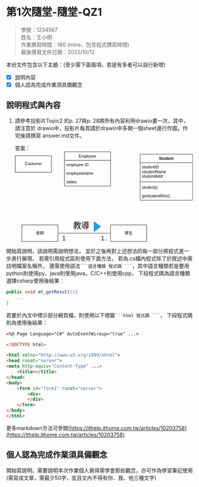 # 第1次隨堂-隨堂-QZ1
>
>學號：1234567
><br />
>姓名：王小明
><br />
>作業撰寫時間：180 (mins，包含程式撰寫時間)
><br />
>最後撰寫文件日期：2022/10/12
>

本份文件包含以下主題：(至少需下面兩項，若是有多者可以自行新增)
- [x] 說明內容
- [x] 個人認為完成作業須具備觀念

## 說明程式與內容

1. 請參考投影片Topic2 的p. 27與p. 28將所有內容利用drawio畫一次，其中，請注意於
drawio中，投影片每頁請於drawio中多開一個sheet進行作圖。作完後請撰寫
answer.md文件。

    答案：<svg xmlns="http://www.w3.org/2000/svg" xmlns:xlink="http://www.w3.org/1999/xlink" version="1.1" width="541px" viewBox="-0.5 -0.5 541 274" content="&lt;mxfile&gt;&lt;diagram id=&quot;FLYAeYSIIpsUCv94XNrf&quot; name=&quot;第1頁&quot;&gt;&lt;mxGraphModel dx=&quot;746&quot; dy=&quot;568&quot; grid=&quot;1&quot; gridSize=&quot;10&quot; guides=&quot;1&quot; tooltips=&quot;1&quot; connect=&quot;1&quot; arrows=&quot;1&quot; fold=&quot;1&quot; page=&quot;1&quot; pageScale=&quot;1&quot; pageWidth=&quot;827&quot; pageHeight=&quot;1169&quot; math=&quot;0&quot; shadow=&quot;0&quot;&gt;&lt;root&gt;&lt;mxCell id=&quot;0&quot;/&gt;&lt;mxCell id=&quot;1&quot; parent=&quot;0&quot;/&gt;&lt;mxCell id=&quot;2&quot; value=&quot;Custumer&quot; style=&quot;html=1;&quot; vertex=&quot;1&quot; parent=&quot;1&quot;&gt;&lt;mxGeometry x=&quot;60&quot; y=&quot;100&quot; width=&quot;110&quot; height=&quot;50&quot; as=&quot;geometry&quot;/&gt;&lt;/mxCell&gt;&lt;mxCell id=&quot;12&quot; value=&quot;Employee&quot; style=&quot;swimlane;fontStyle=0;childLayout=stackLayout;horizontal=1;startSize=26;fillColor=none;horizontalStack=0;resizeParent=1;resizeParentMax=0;resizeLast=0;collapsible=1;marginBottom=0;&quot; vertex=&quot;1&quot; parent=&quot;1&quot;&gt;&lt;mxGeometry x=&quot;210&quot; y=&quot;88&quot; width=&quot;140&quot; height=&quot;104&quot; as=&quot;geometry&quot;/&gt;&lt;/mxCell&gt;&lt;mxCell id=&quot;13&quot; value=&quot;employee ID&quot; style=&quot;text;strokeColor=none;fillColor=none;align=left;verticalAlign=top;spacingLeft=4;spacingRight=4;overflow=hidden;rotatable=0;points=[[0,0.5],[1,0.5]];portConstraint=eastwest;&quot; vertex=&quot;1&quot; parent=&quot;12&quot;&gt;&lt;mxGeometry y=&quot;26&quot; width=&quot;140&quot; height=&quot;26&quot; as=&quot;geometry&quot;/&gt;&lt;/mxCell&gt;&lt;mxCell id=&quot;14&quot; value=&quot;employeename&amp;#10;&quot; style=&quot;text;strokeColor=none;fillColor=none;align=left;verticalAlign=top;spacingLeft=4;spacingRight=4;overflow=hidden;rotatable=0;points=[[0,0.5],[1,0.5]];portConstraint=eastwest;&quot; vertex=&quot;1&quot; parent=&quot;12&quot;&gt;&lt;mxGeometry y=&quot;52&quot; width=&quot;140&quot; height=&quot;26&quot; as=&quot;geometry&quot;/&gt;&lt;/mxCell&gt;&lt;mxCell id=&quot;15&quot; value=&quot;salary&quot; style=&quot;text;strokeColor=none;fillColor=none;align=left;verticalAlign=top;spacingLeft=4;spacingRight=4;overflow=hidden;rotatable=0;points=[[0,0.5],[1,0.5]];portConstraint=eastwest;&quot; vertex=&quot;1&quot; parent=&quot;12&quot;&gt;&lt;mxGeometry y=&quot;78&quot; width=&quot;140&quot; height=&quot;26&quot; as=&quot;geometry&quot;/&gt;&lt;/mxCell&gt;&lt;mxCell id=&quot;25&quot; value=&quot;Student&quot; style=&quot;swimlane;fontStyle=1;align=center;verticalAlign=top;childLayout=stackLayout;horizontal=1;startSize=26;horizontalStack=0;resizeParent=1;resizeParentMax=0;resizeLast=0;collapsible=1;marginBottom=0;&quot; vertex=&quot;1&quot; parent=&quot;1&quot;&gt;&lt;mxGeometry x=&quot;440&quot; y=&quot;95&quot; width=&quot;160&quot; height=&quot;140&quot; as=&quot;geometry&quot;/&gt;&lt;/mxCell&gt;&lt;mxCell id=&quot;26&quot; value=&quot;studentID&amp;#10;stiudentName&amp;#10;studentAddr&quot; style=&quot;text;strokeColor=none;fillColor=none;align=left;verticalAlign=top;spacingLeft=4;spacingRight=4;overflow=hidden;rotatable=0;points=[[0,0.5],[1,0.5]];portConstraint=eastwest;&quot; vertex=&quot;1&quot; parent=&quot;25&quot;&gt;&lt;mxGeometry y=&quot;26&quot; width=&quot;160&quot; height=&quot;54&quot; as=&quot;geometry&quot;/&gt;&lt;/mxCell&gt;&lt;mxCell id=&quot;27&quot; value=&quot;&quot; style=&quot;line;strokeWidth=1;fillColor=none;align=left;verticalAlign=middle;spacingTop=-1;spacingLeft=3;spacingRight=3;rotatable=0;labelPosition=right;points=[];portConstraint=eastwest;strokeColor=inherit;&quot; vertex=&quot;1&quot; parent=&quot;25&quot;&gt;&lt;mxGeometry y=&quot;80&quot; width=&quot;160&quot; height=&quot;8&quot; as=&quot;geometry&quot;/&gt;&lt;/mxCell&gt;&lt;mxCell id=&quot;28&quot; value=&quot;student()&quot; style=&quot;text;strokeColor=none;fillColor=none;align=left;verticalAlign=top;spacingLeft=4;spacingRight=4;overflow=hidden;rotatable=0;points=[[0,0.5],[1,0.5]];portConstraint=eastwest;&quot; vertex=&quot;1&quot; parent=&quot;25&quot;&gt;&lt;mxGeometry y=&quot;88&quot; width=&quot;160&quot; height=&quot;26&quot; as=&quot;geometry&quot;/&gt;&lt;/mxCell&gt;&lt;mxCell id=&quot;29&quot; value=&quot;getstudentRec()&quot; style=&quot;text;strokeColor=none;fillColor=none;align=left;verticalAlign=top;spacingLeft=4;spacingRight=4;overflow=hidden;rotatable=0;points=[[0,0.5],[1,0.5]];portConstraint=eastwest;&quot; vertex=&quot;1&quot; parent=&quot;25&quot;&gt;&lt;mxGeometry y=&quot;114&quot; width=&quot;160&quot; height=&quot;26&quot; as=&quot;geometry&quot;/&gt;&lt;/mxCell&gt;&lt;mxCell id=&quot;36&quot; style=&quot;edgeStyle=none;html=1;exitX=1;exitY=0.5;exitDx=0;exitDy=0;entryX=0;entryY=0.5;entryDx=0;entryDy=0;endArrow=none;endFill=0;&quot; edge=&quot;1&quot; parent=&quot;1&quot; source=&quot;30&quot; target=&quot;31&quot;&gt;&lt;mxGeometry relative=&quot;1&quot; as=&quot;geometry&quot;/&gt;&lt;/mxCell&gt;&lt;mxCell id=&quot;37&quot; value=&quot;教導&quot; style=&quot;edgeLabel;html=1;align=center;verticalAlign=middle;resizable=0;points=[];fontSize=25;&quot; vertex=&quot;1&quot; connectable=&quot;0&quot; parent=&quot;36&quot;&gt;&lt;mxGeometry x=&quot;-0.19&quot; y=&quot;-2&quot; relative=&quot;1&quot; as=&quot;geometry&quot;&gt;&lt;mxPoint x=&quot;5&quot; y=&quot;-27&quot; as=&quot;offset&quot;/&gt;&lt;/mxGeometry&gt;&lt;/mxCell&gt;&lt;mxCell id=&quot;38&quot; value=&quot;1&quot; style=&quot;edgeLabel;html=1;align=center;verticalAlign=middle;resizable=0;points=[];fontSize=18;&quot; vertex=&quot;1&quot; connectable=&quot;0&quot; parent=&quot;36&quot;&gt;&lt;mxGeometry x=&quot;-0.79&quot; y=&quot;-3&quot; relative=&quot;1&quot; as=&quot;geometry&quot;&gt;&lt;mxPoint y=&quot;12&quot; as=&quot;offset&quot;/&gt;&lt;/mxGeometry&gt;&lt;/mxCell&gt;&lt;mxCell id=&quot;39&quot; value=&quot;1..*&quot; style=&quot;edgeLabel;html=1;align=center;verticalAlign=middle;resizable=0;points=[];fontSize=18;&quot; vertex=&quot;1&quot; connectable=&quot;0&quot; parent=&quot;36&quot;&gt;&lt;mxGeometry x=&quot;0.685&quot; relative=&quot;1&quot; as=&quot;geometry&quot;&gt;&lt;mxPoint x=&quot;5&quot; y=&quot;15&quot; as=&quot;offset&quot;/&gt;&lt;/mxGeometry&gt;&lt;/mxCell&gt;&lt;mxCell id=&quot;30&quot; value=&quot;老師&quot; style=&quot;html=1;&quot; vertex=&quot;1&quot; parent=&quot;1&quot;&gt;&lt;mxGeometry x=&quot;80&quot; y=&quot;310&quot; width=&quot;110&quot; height=&quot;50&quot; as=&quot;geometry&quot;/&gt;&lt;/mxCell&gt;&lt;mxCell id=&quot;31&quot; value=&quot;學生&quot; style=&quot;html=1;&quot; vertex=&quot;1&quot; parent=&quot;1&quot;&gt;&lt;mxGeometry x=&quot;350&quot; y=&quot;310&quot; width=&quot;110&quot; height=&quot;50&quot; as=&quot;geometry&quot;/&gt;&lt;/mxCell&gt;&lt;mxCell id=&quot;40&quot; value=&quot;&quot; style=&quot;triangle;whiteSpace=wrap;html=1;fontSize=18;fillColor=#1ba1e2;fontColor=#ffffff;strokeColor=#006EAF;&quot; vertex=&quot;1&quot; parent=&quot;1&quot;&gt;&lt;mxGeometry x=&quot;300&quot; y=&quot;300&quot; width=&quot;20&quot; height=&quot;30&quot; as=&quot;geometry&quot;/&gt;&lt;/mxCell&gt;&lt;/root&gt;&lt;/mxGraphModel&gt;&lt;/diagram&gt;&lt;/mxfile&gt;" onclick="(function(svg){var src=window.event.target||window.event.srcElement;while (src!=null&amp;&amp;src.nodeName.toLowerCase()!='a'){src=src.parentNode;}if(src==null){if(svg.wnd!=null&amp;&amp;!svg.wnd.closed){svg.wnd.focus();}else{var r=function(evt){if(evt.data=='ready'&amp;&amp;evt.source==svg.wnd){svg.wnd.postMessage(decodeURIComponent(svg.getAttribute('content')),'*');window.removeEventListener('message',r);}};window.addEventListener('message',r);svg.wnd=window.open('https://viewer.diagrams.net/?client=1&amp;page=0&amp;edit=_blank');}}})(this);" style="cursor:pointer;max-width:100%;max-height:274px;"><defs><clipPath id="mx-clip-154-31-132-26-0"><rect x="154" y="31" width="132" height="26"/></clipPath><clipPath id="mx-clip-154-57-132-26-0"><rect x="154" y="57" width="132" height="26"/></clipPath><clipPath id="mx-clip-154-83-132-26-0"><rect x="154" y="83" width="132" height="26"/></clipPath><clipPath id="mx-clip-384-38-152-54-0"><rect x="384" y="38" width="152" height="54"/></clipPath><clipPath id="mx-clip-384-100-152-26-0"><rect x="384" y="100" width="152" height="26"/></clipPath><clipPath id="mx-clip-384-126-152-26-0"><rect x="384" y="126" width="152" height="26"/></clipPath></defs><g><rect x="0" y="12" width="110" height="50" fill="rgb(255, 255, 255)" stroke="rgb(0, 0, 0)" pointer-events="all"/><g transform="translate(-0.5 -0.5)"><switch><foreignObject pointer-events="none" width="100%" height="100%" requiredFeatures="http://www.w3.org/TR/SVG11/feature#Extensibility" style="overflow: visible; text-align: left;"><div xmlns="http://www.w3.org/1999/xhtml" style="display: flex; align-items: unsafe center; justify-content: unsafe center; width: 1px; height: 1px; padding-top: 37px; margin-left: 55px;"><div data-drawio-colors="color: rgb(0, 0, 0); " style="box-sizing: border-box; font-size: 0px; text-align: center;"><div style="display: inline-block; font-size: 12px; font-family: Helvetica; color: rgb(0, 0, 0); line-height: 1.2; pointer-events: all; white-space: nowrap;">Custumer</div></div></div></foreignObject><text x="55" y="41" fill="rgb(0, 0, 0)" font-family="Helvetica" font-size="12px" text-anchor="middle">Custumer</text></switch></g><path d="M 150 26 L 150 0 L 290 0 L 290 26" fill="none" stroke="rgb(0, 0, 0)" stroke-miterlimit="10" pointer-events="all"/><path d="M 150 26 L 150 104 L 290 104 L 290 26" fill="none" stroke="rgb(0, 0, 0)" stroke-miterlimit="10" pointer-events="none"/><path d="M 150 26 L 290 26" fill="none" stroke="rgb(0, 0, 0)" stroke-miterlimit="10" pointer-events="none"/><g fill="rgb(0, 0, 0)" font-family="Helvetica" pointer-events="none" text-anchor="middle" font-size="12px"><text x="219.5" y="17.5">Employee</text></g><g fill="rgb(0, 0, 0)" font-family="Helvetica" pointer-events="none" clip-path="url(#mx-clip-154-31-132-26-0)" font-size="12px"><text x="155.5" y="43.5">employee ID</text></g><g fill="rgb(0, 0, 0)" font-family="Helvetica" pointer-events="none" clip-path="url(#mx-clip-154-57-132-26-0)" font-size="12px"><text x="155.5" y="69.5">employeename</text></g><g fill="rgb(0, 0, 0)" font-family="Helvetica" pointer-events="none" clip-path="url(#mx-clip-154-83-132-26-0)" font-size="12px"><text x="155.5" y="95.5">salary</text></g><path d="M 380 33 L 380 7 L 540 7 L 540 33" fill="rgb(255, 255, 255)" stroke="rgb(0, 0, 0)" stroke-miterlimit="10" pointer-events="none"/><path d="M 380 33 L 380 147 L 540 147 L 540 33" fill="none" stroke="rgb(0, 0, 0)" stroke-miterlimit="10" pointer-events="none"/><path d="M 380 33 L 540 33" fill="none" stroke="rgb(0, 0, 0)" stroke-miterlimit="10" pointer-events="none"/><g fill="rgb(0, 0, 0)" font-family="Helvetica" font-weight="bold" pointer-events="none" text-anchor="middle" font-size="12px"><text x="459.5" y="24.5">Student</text></g><g fill="rgb(0, 0, 0)" font-family="Helvetica" pointer-events="none" clip-path="url(#mx-clip-384-38-152-54-0)" font-size="12px"><text x="385.5" y="50.5">studentID</text><text x="385.5" y="64.5">stiudentName</text><text x="385.5" y="78.5">studentAddr</text></g><path d="M 380 91 L 540 91" fill="none" stroke="rgb(0, 0, 0)" stroke-miterlimit="10" pointer-events="none"/><g fill="rgb(0, 0, 0)" font-family="Helvetica" pointer-events="none" clip-path="url(#mx-clip-384-100-152-26-0)" font-size="12px"><text x="385.5" y="112.5">student()</text></g><g fill="rgb(0, 0, 0)" font-family="Helvetica" pointer-events="none" clip-path="url(#mx-clip-384-126-152-26-0)" font-size="12px"><text x="385.5" y="138.5">getstudentRec()</text></g><path d="M 130 247 L 290 247" fill="none" stroke="rgb(0, 0, 0)" stroke-miterlimit="10" pointer-events="none"/><g transform="translate(-0.5 -0.5)"><switch><foreignObject pointer-events="none" width="100%" height="100%" requiredFeatures="http://www.w3.org/TR/SVG11/feature#Extensibility" style="overflow: visible; text-align: left;"><div xmlns="http://www.w3.org/1999/xhtml" style="display: flex; align-items: unsafe center; justify-content: unsafe center; width: 1px; height: 1px; padding-top: 223px; margin-left: 201px;"><div data-drawio-colors="color: rgb(0, 0, 0); background-color: rgb(255, 255, 255); " style="box-sizing: border-box; font-size: 0px; text-align: center;"><div style="display: inline-block; font-size: 25px; font-family: Helvetica; color: rgb(0, 0, 0); line-height: 1.2; pointer-events: none; background-color: rgb(255, 255, 255); white-space: nowrap;">教導</div></div></div></foreignObject><text x="201" y="230" fill="rgb(0, 0, 0)" font-family="Helvetica" font-size="25px" text-anchor="middle">教導</text></switch></g><g transform="translate(-0.5 -0.5)"><switch><foreignObject pointer-events="none" width="100%" height="100%" requiredFeatures="http://www.w3.org/TR/SVG11/feature#Extensibility" style="overflow: visible; text-align: left;"><div xmlns="http://www.w3.org/1999/xhtml" style="display: flex; align-items: unsafe center; justify-content: unsafe center; width: 1px; height: 1px; padding-top: 263px; margin-left: 148px;"><div data-drawio-colors="color: rgb(0, 0, 0); background-color: rgb(255, 255, 255); " style="box-sizing: border-box; font-size: 0px; text-align: center;"><div style="display: inline-block; font-size: 18px; font-family: Helvetica; color: rgb(0, 0, 0); line-height: 1.2; pointer-events: none; background-color: rgb(255, 255, 255); white-space: nowrap;">1</div></div></div></foreignObject><text x="148" y="268" fill="rgb(0, 0, 0)" font-family="Helvetica" font-size="18px" text-anchor="middle">1</text></switch></g><g transform="translate(-0.5 -0.5)"><switch><foreignObject pointer-events="none" width="100%" height="100%" requiredFeatures="http://www.w3.org/TR/SVG11/feature#Extensibility" style="overflow: visible; text-align: left;"><div xmlns="http://www.w3.org/1999/xhtml" style="display: flex; align-items: unsafe center; justify-content: unsafe center; width: 1px; height: 1px; padding-top: 263px; margin-left: 271px;"><div data-drawio-colors="color: rgb(0, 0, 0); background-color: rgb(255, 255, 255); " style="box-sizing: border-box; font-size: 0px; text-align: center;"><div style="display: inline-block; font-size: 18px; font-family: Helvetica; color: rgb(0, 0, 0); line-height: 1.2; pointer-events: none; background-color: rgb(255, 255, 255); white-space: nowrap;">1..*</div></div></div></foreignObject><text x="271" y="268" fill="rgb(0, 0, 0)" font-family="Helvetica" font-size="18px" text-anchor="middle">1..*</text></switch></g><rect x="20" y="222" width="110" height="50" fill="rgb(255, 255, 255)" stroke="rgb(0, 0, 0)" pointer-events="none"/><g transform="translate(-0.5 -0.5)"><switch><foreignObject pointer-events="none" width="100%" height="100%" requiredFeatures="http://www.w3.org/TR/SVG11/feature#Extensibility" style="overflow: visible; text-align: left;"><div xmlns="http://www.w3.org/1999/xhtml" style="display: flex; align-items: unsafe center; justify-content: unsafe center; width: 1px; height: 1px; padding-top: 247px; margin-left: 75px;"><div data-drawio-colors="color: rgb(0, 0, 0); " style="box-sizing: border-box; font-size: 0px; text-align: center;"><div style="display: inline-block; font-size: 12px; font-family: Helvetica; color: rgb(0, 0, 0); line-height: 1.2; pointer-events: none; white-space: nowrap;">老師</div></div></div></foreignObject><text x="75" y="251" fill="rgb(0, 0, 0)" font-family="Helvetica" font-size="12px" text-anchor="middle">老師</text></switch></g><rect x="290" y="222" width="110" height="50" fill="rgb(255, 255, 255)" stroke="rgb(0, 0, 0)" pointer-events="none"/><g transform="translate(-0.5 -0.5)"><switch><foreignObject pointer-events="none" width="100%" height="100%" requiredFeatures="http://www.w3.org/TR/SVG11/feature#Extensibility" style="overflow: visible; text-align: left;"><div xmlns="http://www.w3.org/1999/xhtml" style="display: flex; align-items: unsafe center; justify-content: unsafe center; width: 1px; height: 1px; padding-top: 247px; margin-left: 345px;"><div data-drawio-colors="color: rgb(0, 0, 0); " style="box-sizing: border-box; font-size: 0px; text-align: center;"><div style="display: inline-block; font-size: 12px; font-family: Helvetica; color: rgb(0, 0, 0); line-height: 1.2; pointer-events: none; white-space: nowrap;">學生</div></div></div></foreignObject><text x="345" y="251" fill="rgb(0, 0, 0)" font-family="Helvetica" font-size="12px" text-anchor="middle">學生</text></switch></g><path d="M 240 212 L 260 227 L 240 242 Z" fill="#1ba1e2" stroke="#006eaf" stroke-miterlimit="10" pointer-events="none"/></g><switch><g requiredFeatures="http://www.w3.org/TR/SVG11/feature#Extensibility"/><a transform="translate(0,-5)" xlink:href="https://www.diagrams.net/doc/faq/svg-export-text-problems" target="_blank"><text text-anchor="middle" font-size="10px" x="50%" y="100%">Text is not SVG - cannot display</text></a></switch></svg>

開始寫說明，該說明需說明想法，
並於之後再對上述想法的每一部分將程式進一步進行展現，
若需引用程式區則使用下面方法，
若為.cs檔內程式除了於敘述中需註明檔案名稱外，
還需使用語法` ```語言種類 程式碼 ``` `，其中語言種類若是要用python則使用py，java則使用java，C/C++則使用cpp，
下段程式碼為語言種類選擇csharp使用後結果：

```csharp
public void mt_getResult(){
    ...
}
```

若要於內文中標示部分網頁檔，則使用以下標籤` ```html 程式碼 ``` `，
下段程式碼則為使用後結果：

```html
<%@ Page Language="C#" AutoEventWireup="true" ...>

<!DOCTYPE html>

<html xmlns="http://www.w3.org/1999/xhtml">
<head runat="server">
<meta http-equiv="Content-Type" ...>
    <title></title>
</head>
<body>
    <form id="form1" runat="server">
        <div>
        </div>
    </form>
</body>
</html>
```
更多markdown方法可參閱[https://ithelp.ithome.com.tw/articles/10203758](https://ithelp.ithome.com.tw/articles/10203758)

## 個人認為完成作業須具備觀念

開始寫說明，需要說明本次作業個人覺得需學會那些觀念，亦可作為學習筆記使用 (需寫成文章，需最少50字，並且文內不得有你、我、他三種文字)